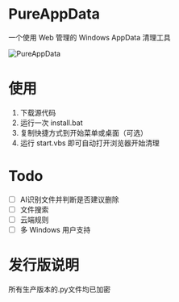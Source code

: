 # PureAppData
一个使用 Web 管理的 Windows AppData 清理工具

![PureAppData](https://github.com/user-attachments/assets/b288dc5e-c9d7-428a-9d9f-d1759c1ee919)

# 使用
1. 下载源代码
2. 运行一次 install.bat
3. 复制快捷方式到开始菜单或桌面（可选）
4. 运行 start.vbs 即可自动打开浏览器开始清理

# Todo
- [ ] AI识别文件并判断是否建议删除
- [ ] 文件搜索
- [ ] 云端规则
- [ ] 多 Windows 用户支持

# 发行版说明
所有生产版本的.py文件均已加密
